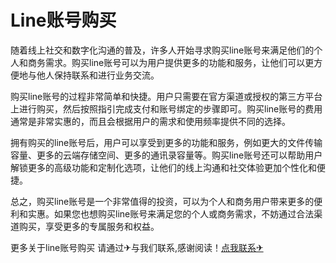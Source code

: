 # Line账号购买

随着线上社交和数字化沟通的普及，许多人开始寻求购买line账号来满足他们的个人和商务需求。购买line账号可以为用户提供更多的功能和服务，让他们可以更方便地与他人保持联系和进行业务交流。

购买line账号的过程非常简单和快捷。用户只需要在官方渠道或授权的第三方平台上进行购买，然后按照指引完成支付和账号绑定的步骤即可。购买line账号的费用通常是非常实惠的，而且会根据用户的需求和使用频率提供不同的选择。

拥有购买的line账号后，用户可以享受到更多的功能和服务，例如更大的文件传输容量、更多的云端存储空间、更多的通讯录容量等。购买line账号还可以帮助用户解锁更多的高级功能和定制化选项，让他们的线上沟通和社交体验更加个性化和便捷。

总之，购买line账号是一个非常值得的投资，可以为个人和商务用户带来更多的便利和实惠。如果您也想购买line账号来满足您的个人或商务需求，不妨通过合法渠道购买，享受更多的专属服务和权益。

更多关于line账号购买 请通过✈与我们联系,感谢阅读！[点我联系✈](https://plus.G208.com)